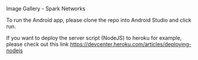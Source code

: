 Image Gallery - Spark Networks

To run the Android app, please clone the repo into Android Studio and click run. 

If you want to deploy the server script (NodeJS) to heroku for example, please check out this link https://devcenter.heroku.com/articles/deploying-nodejs
